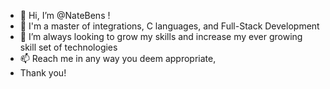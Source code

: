 - 👋 Hi, I’m @NateBens !
- 👀 I'm a master of integrations, C languages, and Full-Stack Development
- 🌱 I’m always looking to grow my skills and increase my ever growing skill set of technologies
- 📫 Reach me in any way you deem appropriate,
- Thank you!

<!---
NateBens/NateBens is a ✨ special ✨ repository because its `README.md` (this file) appears on your GitHub profile.
You can click the Preview link to take a look at your changes.
--->
